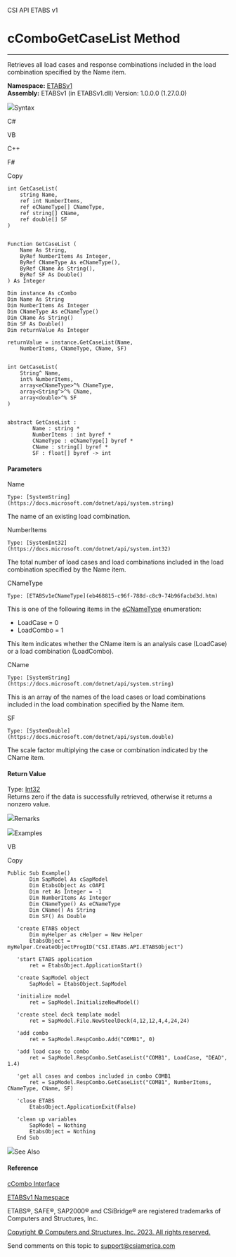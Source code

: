 ﻿

CSI API ETABS v1

# cComboGetCaseList Method  
  
---  
  
Retrieves all load cases and response combinations included in the load
combination specified by the Name item.

**Namespace:** [ETABSv1](2780f1b8-2033-5289-2298-1cdb2a7508d9.htm)  
**Assembly:** ETABSv1 (in ETABSv1.dll) Version: 1.0.0.0 (1.27.0.0)

![](../icons/SectionExpanded.png)Syntax

C#

VB

C++

F#

Copy

    
    
    int GetCaseList(
    	string Name,
    	ref int NumberItems,
    	ref eCNameType[] CNameType,
    	ref string[] CName,
    	ref double[] SF
    )
    
    
    Function GetCaseList ( 
    	Name As String,
    	ByRef NumberItems As Integer,
    	ByRef CNameType As eCNameType(),
    	ByRef CName As String(),
    	ByRef SF As Double()
    ) As Integer
    
    Dim instance As cCombo
    Dim Name As String
    Dim NumberItems As Integer
    Dim CNameType As eCNameType()
    Dim CName As String()
    Dim SF As Double()
    Dim returnValue As Integer
    
    returnValue = instance.GetCaseList(Name, 
    	NumberItems, CNameType, CName, SF)
    
    
    int GetCaseList(
    	String^ Name, 
    	int% NumberItems, 
    	array<eCNameType>^% CNameType, 
    	array<String^>^% CName, 
    	array<double>^% SF
    )
    
    
    abstract GetCaseList : 
            Name : string * 
            NumberItems : int byref * 
            CNameType : eCNameType[] byref * 
            CName : string[] byref * 
            SF : float[] byref -> int 
    

#### Parameters

Name

    Type: [SystemString](https://docs.microsoft.com/dotnet/api/system.string)  
The name of an existing load combination.

NumberItems

    Type: [SystemInt32](https://docs.microsoft.com/dotnet/api/system.int32)  
The total number of load cases and load combinations included in the load
combination specified by the Name item.

CNameType

    Type: [ETABSv1eCNameType](eb468815-c96f-788d-c8c9-74b96facbd3d.htm)  
This is one of the following items in the
[eCNameType](eb468815-c96f-788d-c8c9-74b96facbd3d.htm) enumeration:

  * LoadCase = 0
  * LoadCombo = 1

This item indicates whether the CName item is an analysis case (LoadCase) or a
load combination (LoadCombo).

CName

    Type: [SystemString](https://docs.microsoft.com/dotnet/api/system.string)  
This is an array of the names of the load cases or load combinations included
in the load combination specified by the Name item.

SF

    Type: [SystemDouble](https://docs.microsoft.com/dotnet/api/system.double)  
The scale factor multiplying the case or combination indicated by the CName
item.

#### Return Value

Type: [Int32](https://docs.microsoft.com/dotnet/api/system.int32)  
Returns zero if the data is successfully retrieved, otherwise it returns a
nonzero value.

![](../icons/SectionExpanded.png)Remarks

![](../icons/SectionExpanded.png)Examples

VB

Copy

    
    
    Public Sub Example()
           Dim SapModel As cSapModel
           Dim EtabsObject As cOAPI
           Dim ret As Integer = -1
           Dim NumberItems As Integer
           Dim CNameType() As eCNameType
           Dim CName() As String
           Dim SF() As Double
    
       'create ETABS object
           Dim myHelper as cHelper = New Helper
           EtabsObject = myHelper.CreateObjectProgID("CSI.ETABS.API.ETABSObject")
    
       'start ETABS application
           ret = EtabsObject.ApplicationStart()
    
       'create SapModel object
           SapModel = EtabsObject.SapModel
    
       'initialize model
           ret = SapModel.InitializeNewModel()
    
       'create steel deck template model
           ret = SapModel.File.NewSteelDeck(4,12,12,4,4,24,24)
    
       'add combo
           ret = SapModel.RespCombo.Add("COMB1", 0)
    
       'add load case to combo
           ret = SapModel.RespCombo.SetCaseList("COMB1", LoadCase, "DEAD", 1.4)
    
       'get all cases and combos included in combo COMB1
           ret = SapModel.RespCombo.GetCaseList("COMB1", NumberItems, CNameType, CName, SF)
    
       'close ETABS
           EtabsObject.ApplicationExit(False)
    
       'clean up variables
           SapModel = Nothing
           EtabsObject = Nothing
       End Sub

![](../icons/SectionExpanded.png)See Also

#### Reference

[cCombo Interface](8c1d1b19-f7ba-858c-25b3-5986a0d9cbb8.htm)

[ETABSv1 Namespace](2780f1b8-2033-5289-2298-1cdb2a7508d9.htm)

ETABS®, SAFE®, SAP2000® and CSiBridge® are registered trademarks of Computers
and Structures, Inc.  

[Copyright © Computers and Structures, Inc. 2023. All rights
reserved.](http://www.csiamerica.com)

Send comments on this topic to
[support@csiamerica.com](mailto:support%40csiamerica.com?Subject=CSI%20API%20ETABS%20v1)

